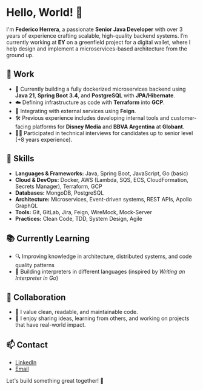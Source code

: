 # Hello, World! 👋

I'm **Federico Herrera**, a passionate **Senior Java Developer** with over 3 years of experience crafting scalable, high-quality backend systems. I’m currently working at **EY** on a greenfield project for a digital wallet, where I help design and implement a microservices-based architecture from the ground up.

## 💼 Work

- 🔧 Currently building a fully dockerized microservices backend using **Java 21**, **Spring Boot 3.4**, and **PostgreSQL** with **JPA/Hibernate**.
- ☁️ Defining infrastructure as code with **Terraform** into **GCP**.
- 🔗 Integrating with external services using **Feign**.
- 🛠️ Previous experience includes developing internal tools and customer-facing platforms for **Disney Media** and **BBVA Argentina** at **Globant**.
- 👨‍💻 Participated in technical interviews for candidates up to senior level (+8 years experience).

## 🚀 Skills

- **Languages & Frameworks:** Java, Spring Boot, JavaScript, Go (basic)
- **Cloud & DevOps:** Docker, AWS (Lambda, SQS, ECS, CloudFormation, Secrets Manager), Terraform, GCP
- **Databases:** MongoDB, PostgreSQL
- **Architecture:** Microservices, Event-driven systems, REST APIs, Apollo GraphQL
- **Tools:** Git, GitLab, Jira, Feign, WireMock, Mock-Server
- **Practices:** Clean Code, TDD, System Design, Agile

## 📚 Currently Learning

- 🔍 Improving knowledge in architecture, distributed systems, and code quality patterns
- 🧠 Building interpreters in different languages (inspired by *Writing an Interpreter in Go*)

## 🌱 Collaboration

- 🤝 I value clean, readable, and maintainable code.
- 📣 I enjoy sharing ideas, learning from others, and working on projects that have real-world impact.

## 📫 Contact

- [LinkedIn](https://www.linkedin.com/in/federicoherreradev)  
- [Email](mailto:federico.herrera_dev@outlook.com)

Let's build something great together! 🚀

<!---
FdHerrera/FdHerrera is a ✨ special ✨ repository because its `README.md` (this file) appears on your GitHub profile.
You can click the Preview link to take a look at your changes.
--->
